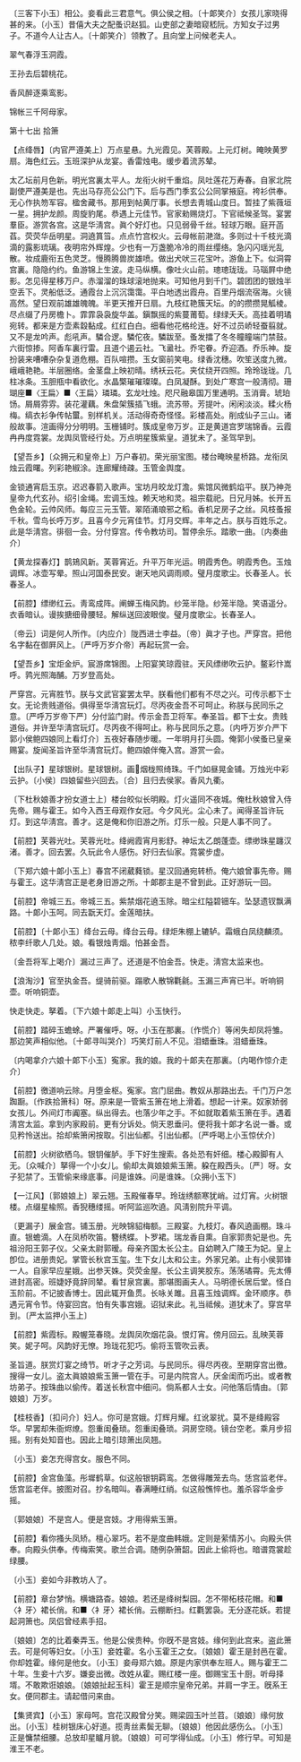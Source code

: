 <!-- { "loadSidebar": true } -->
〔三客下小玉〕相公。妾看此三君意气。俱公侯之相。〔十郞笑介〕女孩儿家晓得甚的来。〔小玉〕昔僖大夫之配蚤识赵狐。山吏部之妻暗窥嵇阮。方知女子过男子。不道今人让古人。〔十郞笑介〕领教了。且向堂上问候老夫人。 

翠气春浮玉洞霞。

王孙去后碧桃花。

香风醉逐乘鸾影。

锦帐三千阿母家。 

第十七出
拾箫

【点绛唇】〔内官严遵美上〕万点星悬。九光霞见。芙蓉殿。上元灯树。晻映黄罗扇。海色红云。玉班深护从龙宴。香雷烛电。缓步着流苏辇。

太乙坛前月色新。明光宫裏太平人。龙衔火树千重焰。凤吐莲花万寿春。自家北院副使严遵美是也。先出马存亮公公门下。后与西门季玄公公同掌掖庭。袴衫供奉。无心作执笏军容。楹舍藏书。那用到帖黄厅事。长想去靑城山度日。暂挂了紫薇垣一星。拥护龙颜。周旋豹尾。恭遇上元佳节。官家勑赐烧灯。下官祗候圣驾。宴罢羣臣。游赏各宫。这是华淸宫。眞个好灯也。只见弱骨千丝。轻球万眼。庭开菡萏。荧荧华岳明星。洞遶篔筜。点点竹宫权火。云母帐前滟潋。多则过十千枝光滴滴的露影琉璃。夜明帘外辉煌。少也有一万盏脆冷冷的雨丝缨络。急闪闪瑶光乱散。妆成鹿衔五色灵芝。慢腾腾兽炭雄喷。做出犬吠三花宝叶。游鱼上下。似洞霄宫裏。隐隐约约。鱼游锦上生波。走马纵横。像吐火山前。璁璁珑珑。马瑙屛中绝影。怎见得星移万户。赤溜溜的珠球滚地抛来。可知他月到千门。碧团团的银烛半空丢下。灵船低泛。通霞台上沉沉霭霭。平白地透出霞舟。百里丹烟流宿海。火镜高然。望日观前雄雄魄魄。半更天推开日扇。九枝红艳簇天坛。的的攒攒晃觚棱。尽点缀了丹房檐卜。霏霏袅袅旋华盖。鎭飘摇的紫蔓莆萄。绿绿夭夭。高挂着明璚宛转。都来是方壶素縠黏成。红红白白。细看他花格纶连。好不过员峤轻蚕翦就。又不是龙吟声。彪吼声。驎合逻。驎佗夜。驎跋至。蚤发擂了冬冬瞳瞳端门禁鼓。六街惊掺。阿香车裏行雷。且道个遏云社。飞盝社。乔宅眷。乔迎酒。乔乐神。旋扮装来嘈嘈杂杂复道危棚。百队喧攒。玉女窗前笑电。绿香沈穗。吹笙送度九微。峨峨艳艳。半层圈络。金茎盘上映初晴。绣袄云花。夹仗绕开四照。玲玲珑珑。几柱冰条。玉胆甁中看欲化。水晶檠璀璀璨璨。白凤凝酥。到处广寒宫一般淸彻。珊瑚座■〈王扁〉■〈王扁〉璘璘。玄龙吐烛。咫尺融皋国万里通明。玉消膏。琥珀饧。屑屑雰雰。装花灌藕。朱盘架簇插飞蛾。流苏带。芳提叶。闲闲淡淡。糅火杨梅。缟衣衫争传帖蠒。别样机关。活动得奇奇怪怪。彩楼高处。削成仙子三山。诸般故事。渲画得分分明明。玉栅铺时。簇成皇帝万岁。正是黄道宫罗瑞锦香。云霞冉冉度霓裳。龙舆凤管经行处。万点明星簇紫皇。道犹未了。圣驾早到。 

【望吾乡】〔众拥元和皇帝上〕万户春初。荣光丽宝图。楼台晻映星桥路。龙衔凤烛云霞曙。列彩艳椒涂。连廊耀绮疎。玉管金舆度。

金锁通宵启玉京。迟迟春箭入歌声。宝坊月皎龙灯澹。紫馆风微鹤焰平。朕乃神尧皇帝九代玄孙。绍引金绳。宏调玉烛。赖天地和灵。祖宗载祀。日兄月姊。长开五色金轮。云帅风师。每应三元玉管。翠陌涌琅邪之稻。香机足房子之丝。风枝蚤报千秋。雪鸟长呼万岁。且喜今夕元宵佳节。灯月交辉。丰年之占。朕与百姓乐之。此是华淸宫。徘徊一会。分付穿宫。传令教坊司。暂停余乐。踏歌一曲。〔内奏曲介〕 

【黄龙探春灯】鹊鳷风新。芙蓉宵近。升平万年光运。明霞秀色。明霞秀色。玉烛调辉。冰壶写晕。照山河国泰民安。谢天地风调雨顺。璧月度歌尘。长春圣人。长春圣人。

【前腔】缥缈红云。靑鸾成阵。阐蝉玉梅风韵。纱笼半隐。纱笼半隐。笑语遥分。衣香暗认。谩挨搪细骨腰轻。解纵送回波眼俊。璧月度歌尘。长春圣人。

〔帝云〕词是何人所作。〔内应介〕陇西进士李益。〔帝〕眞才子也。严穿宫。把他名字黏在御屛风上。〔严呼万岁介帝〕再起玩赏一会。 

【望吾乡】宝炬金炉。宸游席锦图。上阳宴笑琼霞驻。天风缥缈吹云护。鳌彩忭嵩呼。鹑光照海酺。万岁登高处。

严穿宫。元宵胜节。朕与文武官宴罢太早。朕看他们都有不尽之兴。可传示都下士女。无论贵贱道俗。俱得至华淸宫玩灯。尽丙夜金吾不可呵止。称朕与民同乐之意。〔严呼万岁帝下严〕分付监门尉。传示金吾卫将军。奉圣旨。都下士女。贵贱道俗。并许至华淸宫玩灯。尽丙夜不得呵止。称与民同乐之意。〔内呼万岁介严下郭小侯鲍四娘同上看灯介〕五夜好春随步暖。一年明月打头圆。俺郭小侯蚤已皇亲赐宴。旋闻圣旨许至华淸宫玩灯。鲍四娘伴俺入宫。游赏一会。 

【出队子】星球银树。星球银树。画烟栊照绮珠。千门如昼晃金铺。万烛光中彩云护。〔小侯〕四娘留些兴回去。〔合〕且归去侯家。香风九衢。

〔下杜秋娘善才扮女道士上〕楼台皎似长明殿。灯火遥同不夜城。俺杜秋娘曾入侍先帝。赐与霍王。如今入西王母观作女冠。今夕风光。尘心未了。闻得圣旨许玩灯。到这华淸宫。善才。这是俺和你旧游之所。灯乐一般。只是人事不同了。 

【前腔】芙蓉光吐。芙蓉光吐。绛阙霞宵月影舒。神坛太乙朗蓬壶。缥缈珠星躔汉渚。善才。回去罢。久玩此令人感伤。好归去仙家。霓裳步虚。

〔下郑六娘十郞小玉上〕春宫不闭葳蕤锁。星汉回通宛转桥。俺六娘曾事先帝。赐与霍王。这华淸宫正是老身旧游之所。十郞郡主是不曾到此。正好游玩一回。 

【前腔】帝城三五。帝城三五。紫禁烟花遶玉除。暗尘红隘碧钿车。坠瑟遗钗飘满路。十郞小玉呵。同去翫天灯。金莲暗扶。

【前腔】〔十郞小玉〕绛台云母。绛台云母。绿炬朱棚上辘轳。霜蛾白凤绕麟须。秾李纤歌人几处。娘。看银烛靑烟。怕甚金吾。

〔金吾将军上喝介〕漏过三声了。还道是不怕金吾。快走。淸宫太监来也。 

【浪淘沙】官至执金吾。缇骑前驱。蹋歌人散锦氍毹。玉漏三声宵已半。听响铜壶。听响铜壶。

快走快走。拏着。〔下六娘十郞走上叫〕小玉快行。 

【前腔】踏碎玉蟾蜍。严署催呼。呀。小玉在那裏。〔作慌介〕等闲失却凤将雏。那边笑声相似他。〔十郞寻叫哭介〕巧笑灯前人不见。泪蜡垂珠。泪蜡垂珠。

〔内喝拿介六娘十郞下小玉〕寃家。我的娘。我的十郞夫在那裏。〔内喝作惊介走介〕 

【前腔】徼道响云除。月堕金枢。寃家。宫门屈曲。教奴从那路出去。千门万户怎踟蹰。〔作跌拾箫科〕呀。原来是一管紫玉箫在地上滑着。想起一计来。奴家娇弱女孩儿。外间灯市阗塞。纵出得去。也落少年之手。不如就取着紫玉箫在手。遇着淸宫太监。拿到内家殿前。更有分诉处。倘天恩垂问。便将我十郞才名说一番。或见矜怜送出。拾却紫箫闲按取。引出仙都。引出仙都。〔严呼喝上小玉惊伏介〕 

【前腔】火树欲栖乌。银钥催胪。手下好生搜索。各处恐有奸细。楼心殿脚有人无。〔众喊介〕拏得一个小女儿。偷却太眞娘娘紫玉箫。躱在殿西头。〔严〕呀。女子犯禁了。玉管偷来缘底事。问是谁姝。问是谁姝。〔众拥小玉下〕 

【一江风】〔郭娘娘上〕翠云翘。玉殿催春早。玲珑绣额寒犹峭。过灯宵。火树银楼。点缀星楡照。香猊穗缕摇。听阿监巡吹遶。风淸别院升平调。

〔更漏子〕展金宫。铺玉册。光映锦貂梅额。三殿宴。九枝灯。春风遶画棚。珠斗直。银蟾滴。人在凤桥吹笛。簪绣蝶。卜罗裙。瑞龙香自熏。自家郭贵妃是也。先祖汾阳王郭子仪。父亲太尉郭暧。母亲齐国太长公主。自幼聘入广陵王为妃。皇上卽位。进册贵妃。掌管长秋宫玉玺。生下女儿太和公主。外家兄弟。止有小侯郭锋一人。自家早应星娥。出参天姝。荧荧金屋。长公主调笑胶东。荡荡璚霄。先太傅进封高密。班婕妤竟辞同辇。看甘泉宫裏。那堪图画夫人。马明德长居后堂。怪白玉阶前。不记披香博士。因此辄开鱼贯。长咏关雎。且喜玉烛调辉。金环顺序。恭遇元宵令节。侍宴回宫。怕有失事宫娥。诏狱来此。礼当祗候。道犹未了。穿宫早到。〔严太监押小玉上〕 

【前腔】紫霞标。殿幄笼春晓。龙舆凤吹烟花袅。恨灯宵。傍月回云。乱映芙蓉笑。妮子呵。风韵好无憭。玲珑花犯巧。偷将玉管吹云表。

圣旨道。朕赏灯宴之绮节。听才子之芳词。与民同乐。得尽丙夜。至期穿宫出徼。搜得一女儿。盗太眞娘娘紫玉箫一管在手。可是内院宫人。厌金闺而巧出。或者教坊弟子。按珠曲以偷传。着送长秋宫中细问。倘系都人士女。问他落后情由。〔郭娘娘〕万岁。 

【桂枝香】〔扣问介〕妇人。你可是宫娥。灯辉月耀。红讹翠扰。莫不是绛殿容华。早罢却朱衙烬燎。怨重闺叠琐。怨重闺叠琐。洞房空晓。镜台空老。乘月步招摇。别有处知音也。因此上暗引琼箫出凤翘。

〔小玉〕妾怎充得宫女。服色不同。 

【前腔】金宫鱼藻。彤墀鹤草。似这般银钥羁鸾。怎做得雕笼去鸟。恁宫监老伴。恁宫监老伴。披图对召。抄名暗叫。春满睡红绡。似这般憔悴也。羞杀容华金步摇。

〔郭娘娘〕不是宫人。便是宫妓。才用得紫玉箫。 

【前腔】看你搔头凤矫。檀心翠巧。若不是度曲韩娥。定则是萦情苏小。向殿头供奉。向殿头供奉。传梅索笑。歌兰合调。随例杂箫韶。因此上偷将也。暗谱霓裳趁绿腰。

〔小玉〕妾如今非教坊人了。 

【前腔】章台梦悄。横塘路杳。娘娘。若还是绛树梨园。怎不带柘枝花帽。和■〈衤牙〉裙长俏。和■〈衤牙〉裙长俏。云棚断扫。红氍罢袅。无分逐花妖。若提起洞箫也。凤侣曾经素手招。

〔娘娘〕怎的比着秦弄玉。他是公侯贵种。你旣不是宫妓。缘何到此宫来。盗此箫去。可是何等妇女。〔小玉〕妾姓霍。名小玉霍王之女。〔娘娘〕霍王是封邑在霍。你却姓霍。缘何是他女。〔小玉〕妾母郑六娘。原是内家供奉左班人。赐与霍王二十年。生妾十六岁。嫌妾出微。改姓从霍。赐红楼一座。御赐宝玉十厨。听母择壻。不敢欺诳娘娘。〔娘娘扯起玉科〕霍王是顺宗皇帝兄弟。并肩一字王。旣系王女。便同郡主。请起借问来由。 

【集贤宾】〔小玉〕家母呵。宫花汉殿曾分笑。赐梁园玉叶兰苕。〔娘娘〕缘何放出。〔小玉〕桂树银床心好道。揽靑丝素鬓无聊。〔娘娘〕他因此感伤么。〔小玉〕正是慵禁细腰。总放却星矑月貌。〔娘娘〕可可学得仙成。〔小玉〕修行早。可知是淮王不老。

